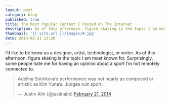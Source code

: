```yaml
---
layout: post
category: blog
published: true
title: The Most Popular Content I Posted On The Internet
description: As of this afternoon, figure skating is the topic I am most known for.
thumbnail: '{{ site.url }}/images/#.jpg'
date: 2014-02-21 13:26
---
```


I’d like to be know as a designer, artist, technologist, or writer. As of this afternoon, figure skating is the topic I am most known for. Surprisingly, some people hate me for having an opinion about a sport I’m not remotely connected to.

<blockquote class="twitter-tweet" lang="en"><p>Adelina Sotnikova’s performance was not nearly as composed or artistic as Kim Yuna’s. Judges ruin sport.</p>&mdash; Justin Alm (@justinalm) <a href="https://twitter.com/justinalm/statuses/436728961075126272">February 21, 2014</a></blockquote>